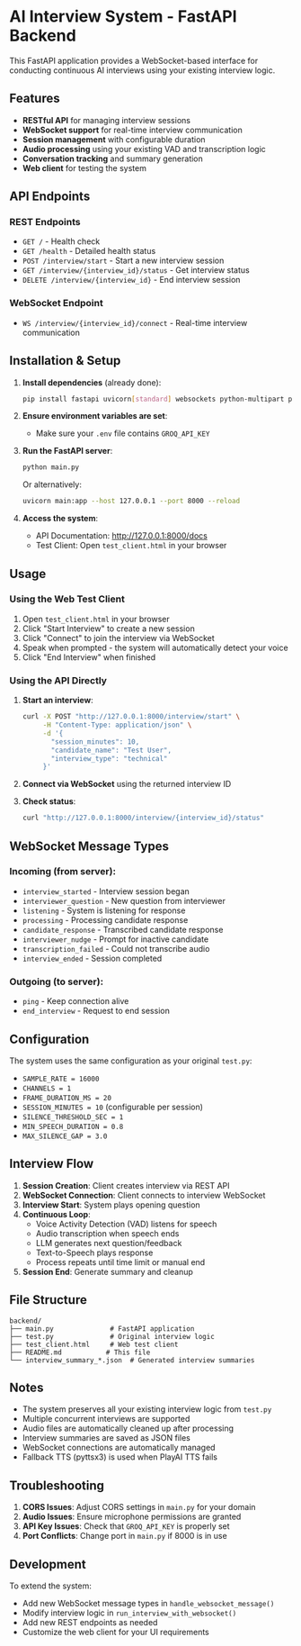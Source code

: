 # AI Interview System - FastAPI Backend

This FastAPI application provides a WebSocket-based interface for conducting continuous AI interviews using your existing interview logic.

## Features

- **RESTful API** for managing interview sessions
- **WebSocket support** for real-time interview communication
- **Session management** with configurable duration
- **Audio processing** using your existing VAD and transcription logic
- **Conversation tracking** and summary generation
- **Web client** for testing the system

## API Endpoints

### REST Endpoints

- `GET /` - Health check
- `GET /health` - Detailed health status
- `POST /interview/start` - Start a new interview session
- `GET /interview/{interview_id}/status` - Get interview status
- `DELETE /interview/{interview_id}` - End interview session

### WebSocket Endpoint

- `WS /interview/{interview_id}/connect` - Real-time interview communication

## Installation & Setup

1. **Install dependencies** (already done):
   ```bash
   pip install fastapi uvicorn[standard] websockets python-multipart pydantic
   ```

2. **Ensure environment variables are set**:
   - Make sure your `.env` file contains `GROQ_API_KEY`

3. **Run the FastAPI server**:
   ```bash
   python main.py
   ```
   
   Or alternatively:
   ```bash
   uvicorn main:app --host 127.0.0.1 --port 8000 --reload
   ```

4. **Access the system**:
   - API Documentation: http://127.0.0.1:8000/docs
   - Test Client: Open `test_client.html` in your browser

## Usage

### Using the Web Test Client

1. Open `test_client.html` in your browser
2. Click "Start Interview" to create a new session
3. Click "Connect" to join the interview via WebSocket
4. Speak when prompted - the system will automatically detect your voice
5. Click "End Interview" when finished

### Using the API Directly

1. **Start an interview**:
   ```bash
   curl -X POST "http://127.0.0.1:8000/interview/start" \
        -H "Content-Type: application/json" \
        -d '{
          "session_minutes": 10,
          "candidate_name": "Test User",
          "interview_type": "technical"
        }'
   ```

2. **Connect via WebSocket** using the returned interview ID
3. **Check status**:
   ```bash
   curl "http://127.0.0.1:8000/interview/{interview_id}/status"
   ```

## WebSocket Message Types

### Incoming (from server):
- `interview_started` - Interview session began
- `interviewer_question` - New question from interviewer
- `listening` - System is listening for response
- `processing` - Processing candidate response
- `candidate_response` - Transcribed candidate response
- `interviewer_nudge` - Prompt for inactive candidate
- `transcription_failed` - Could not transcribe audio
- `interview_ended` - Session completed

### Outgoing (to server):
- `ping` - Keep connection alive
- `end_interview` - Request to end session

## Configuration

The system uses the same configuration as your original `test.py`:

- `SAMPLE_RATE = 16000`
- `CHANNELS = 1`
- `FRAME_DURATION_MS = 20`
- `SESSION_MINUTES = 10` (configurable per session)
- `SILENCE_THRESHOLD_SEC = 1`
- `MIN_SPEECH_DURATION = 0.8`
- `MAX_SILENCE_GAP = 3.0`

## Interview Flow

1. **Session Creation**: Client creates interview via REST API
2. **WebSocket Connection**: Client connects to interview WebSocket
3. **Interview Start**: System plays opening question
4. **Continuous Loop**:
   - Voice Activity Detection (VAD) listens for speech
   - Audio transcription when speech ends
   - LLM generates next question/feedback
   - Text-to-Speech plays response
   - Process repeats until time limit or manual end
5. **Session End**: Generate summary and cleanup

## File Structure

```
backend/
├── main.py              # FastAPI application
├── test.py              # Original interview logic
├── test_client.html     # Web test client
├── README.md           # This file
└── interview_summary_*.json  # Generated interview summaries
```

## Notes

- The system preserves all your existing interview logic from `test.py`
- Multiple concurrent interviews are supported
- Audio files are automatically cleaned up after processing
- Interview summaries are saved as JSON files
- WebSocket connections are automatically managed
- Fallback TTS (pyttsx3) is used when PlayAI TTS fails

## Troubleshooting

1. **CORS Issues**: Adjust CORS settings in `main.py` for your domain
2. **Audio Issues**: Ensure microphone permissions are granted
3. **API Key Issues**: Check that `GROQ_API_KEY` is properly set
4. **Port Conflicts**: Change port in `main.py` if 8000 is in use

## Development

To extend the system:
- Add new WebSocket message types in `handle_websocket_message()`
- Modify interview logic in `run_interview_with_websocket()`
- Add new REST endpoints as needed
- Customize the web client for your UI requirements

